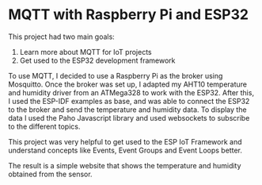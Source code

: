 # MQTT with Raspberry Pi and ESP32 

This project had two main goals:
 1. Learn more about MQTT for IoT projects
 2. Get used to the ESP32 development framework
  
To use MQTT, I decided to use a Raspberry Pi as the broker using Mosquitto. 
Once the broker was set up, I adapted my AHT10 temperature and humidity driver from an ATMega328 to work with the ESP32. 
After this, I used the ESP-IDF examples as base, and was able to connect the ESP32 to the broker and send the temperature and humidity data. 
To display the data I used the Paho Javascript library and used websockets to subscribe to the different topics. 

This project was very helpful to get used to the ESP IoT Framework and understand concepts like Events, Event Groups and Event Loops better.

The result is a simple website that shows the temperature and humidity obtained from the sensor. 



